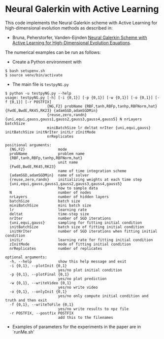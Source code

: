 # Neural Galerkin with Active Learning

This code implements the Neural Galerkin scheme with Active Learning for high-dimensional evolution methods as described in:

* Bruna, Peherstorfer, Vanden-Eijnden [Neural Galerkin Scheme with Active Learning for High-Dimensional Evolution Equations](tbd).

The numerical examples can be run as follows:
- Create a Python environment with

```
$ bash setupenv.sh
$ source venv/bin/activate
```

- The main file is `testpyNG.py`

```
$ python -u testpyNG.py --help
usage: testpyNG.py [-h] [-i {0,1}] [-p {0,1}] [-w {0,1}] [-o {0,1}] [-f {0,1}] [-r POSTFIX]
                   {NG,F2} probName {RBF,tanh,RBFp,tanhp,RBFNorm,hat} {FwdE,BwdE,RK45,RK23} {adamSGD,adamSGDMin}
                   {reuse,zero,randn} {uni,equi,gauss,gauss1,gauss2,gauss3,gauss4,gauss5} N nrLayers batchSize
                   miniBatchSize lr deltat nrIter {uni,equi,gauss} initBatchSize initNrIter initLr zInitMode
                   nrReplicates

positional arguments:
  {NG,F2}               mode
  probName              problem name
  {RBF,tanh,RBFp,tanhp,RBFNorm,hat}
                        unit name
  {FwdE,BwdE,RK45,RK23}
                        name of time integration scheme
  {adamSGD,adamSGDMin}  name of solver
  {reuse,zero,randn}    initializing weights at each time step
  {uni,equi,gauss,gauss1,gauss2,gauss3,gauss4,gauss5}
                        how to sample data
  N                     number of nodes
  nrLayers              number of hidden layers
  batchSize             batch size
  miniBatchSize         mini batch size
  lr                    learning rate
  deltat                time-step size
  nrIter                number of SGD iterations
  {uni,equi,gauss}      sampling for fitting initial condition
  initBatchSize         batch size of fitting initial condition
  initNrIter            number of SGD iterations when fitting initial condition
  initLr                learning rate for fitting initial condition
  zInitMode             mode of fitting initial condition
  nrReplicates          number of replicates

optional arguments:
  -h, --help            show this help message and exit
  -i {0,1}, --plotInit {0,1}
                        yes/no plot initial condition
  -p {0,1}, --plotFinal {0,1}
                        yes/no plot prediction
  -w {0,1}, --writeVideo {0,1}
                        yes/no write video
  -o {0,1}, --onlyInit {0,1}
                        yes/no only compute initial condition and truth and then exit
  -f {0,1}, --writeToFile {0,1}
                        yes/no write results to npz file
  -r POSTFIX, --postfix POSTFIX
                        add this to the filenames
```

- Examples of parameters for the experiments in the paper are in `runMe.sh'
